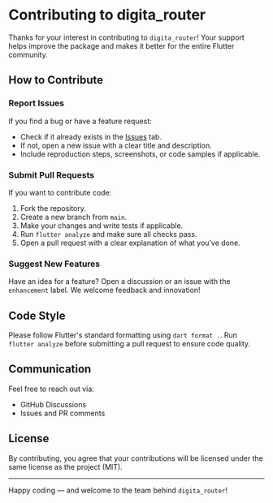 # Contributing to digita_router

Thanks for your interest in contributing to `digita_router`! Your support helps improve the package and makes it better for the entire Flutter community.

## How to Contribute

### Report Issues

If you find a bug or have a feature request:

- Check if it already exists in the [Issues](https://github.com/digitabank/digita-router/issues) tab.
- If not, open a new issue with a clear title and description.
- Include reproduction steps, screenshots, or code samples if applicable.

### Submit Pull Requests

If you want to contribute code:

1. Fork the repository.
2. Create a new branch from `main`.
3. Make your changes and write tests if applicable.
4. Run `flutter analyze` and make sure all checks pass.
5. Open a pull request with a clear explanation of what you’ve done.

### Suggest New Features

Have an idea for a feature? Open a discussion or an issue with the `enhancement` label. We welcome feedback and innovation!

## Code Style

Please follow Flutter's standard formatting using `dart format .`. Run `flutter analyze` before submitting a pull request to ensure code quality.

## Communication

Feel free to reach out via:

- GitHub Discussions
- Issues and PR comments

## License

By contributing, you agree that your contributions will be licensed under the same license as the project (MIT).

---

Happy coding — and welcome to the team behind `digita_router`!
